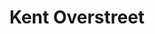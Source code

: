 ---
avatar: /images/people/kentoverstreet.jpg
avatar_small: /images/people/kentoverstreet_small.jpg
bio: null
homepage: null
instagram: null
linkedin: null
title: Kent Overstreet
twitter: null
type: guest
username: kentoverstreet
youtube: null
---